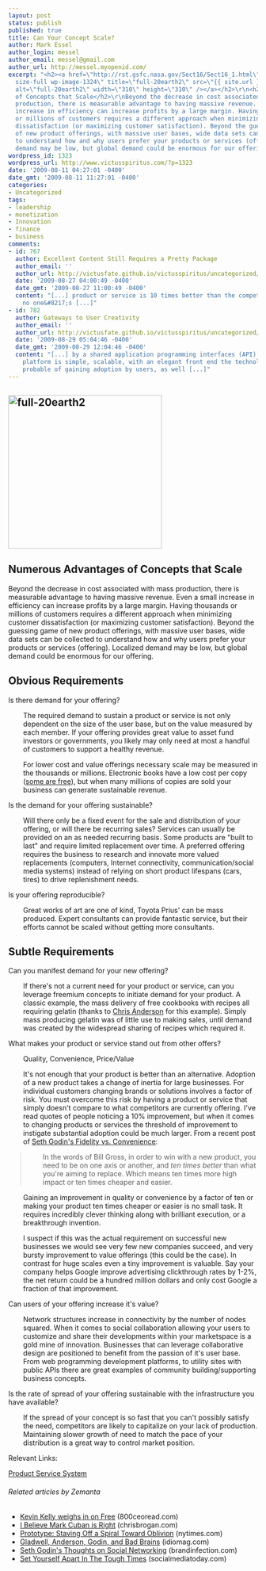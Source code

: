 ```yaml
---
layout: post
status: publish
published: true
title: Can Your Concept Scale?
author: Mark Essel
author_login: messel
author_email: messel@gmail.com
author_url: http://messel.myopenid.com/
excerpt: "<h2><a href=\"http://rst.gsfc.nasa.gov/Sect16/Sect16_1.html\"><img class=\"aligncenter
  size-full wp-image-1324\" title=\"full-20earth2\" src=\"{{ site.url }}/assets/2009/08/full-20earth2.jpg\"
  alt=\"full-20earth2\" width=\"310\" height=\"310\" /></a></h2>\r\n<h2>Numerous Advantages
  of Concepts that Scale</h2>\r\nBeyond the decrease in cost associated with mass
  production, there is measurable advantage to having massive revenue. Even a small
  increase in efficiency can increase profits by a large margin. Having thousands
  or millions of customers requires a different approach when minimizing customer
  dissatisfaction (or maximizing customer satisfaction). Beyond the guessing game
  of new product offerings, with massive user bases, wide data sets can be collected
  to understand how and why users prefer your products or services (offering). Localized
  demand may be low, but global demand could be enormous for our offering."
wordpress_id: 1323
wordpress_url: http://www.victusspiritus.com/?p=1323
date: '2009-08-11 04:27:01 -0400'
date_gmt: '2009-08-11 11:27:01 -0400'
categories:
- Uncategorized
tags:
- leadership
- monetization
- Innovation
- finance
- business
comments:
- id: 767
  author: Excellent Content Still Requires a Pretty Package
  author_email: ''
  author_url: http://victusfate.github.io/victusspiritus/uncategorized/2009/08/27/excellent-content-still-requires-a-pretty-package/
  date: '2009-08-27 04:00:49 -0400'
  date_gmt: '2009-08-27 11:00:49 -0400'
  content: "[...] product or service is 10 times better than the competition, but
    no one&#8217;s [...]"
- id: 782
  author: Gateways to User Creativity
  author_email: ''
  author_url: http://victusfate.github.io/victusspiritus/uncategorized/2009/08/29/gateways-to-user-creativity/
  date: '2009-08-29 05:04:46 -0400'
  date_gmt: '2009-08-29 12:04:46 -0400'
  content: "[...] by a shared application programming interfaces (API). If the underlying
    platform is simple, scalable, with an elegant front end the technology is more
    probable of gaining adoption by users, as well [...]"
---
```

<h2><a href="http://rst.gsfc.nasa.gov/Sect16/Sect16_1.html"><img class="aligncenter size-full wp-image-1324" title="full-20earth2" src="{{ site.url }}/assets/2009/08/full-20earth2.jpg" alt="full-20earth2" width="310" height="310" /></a></h2>
<h2>Numerous Advantages of Concepts that Scale</h2>
<p>Beyond the decrease in cost associated with mass production, there is measurable advantage to having massive revenue. Even a small increase in efficiency can increase profits by a large margin. Having thousands or millions of customers requires a different approach when minimizing customer dissatisfaction (or maximizing customer satisfaction). Beyond the guessing game of new product offerings, with massive user bases, wide data sets can be collected to understand how and why users prefer your products or services (offering). Localized demand may be low, but global demand could be enormous for our offering.<a id="more"></a><a id="more-1323"></a></p>
<h2>Obvious Requirements</h2>
<p>Is there demand for your offering?</p>
<p style="padding-left: 30px;">The required demand to sustain a product or service is not only dependent on the size of the user base, but on the value measured by each member. If your offering provides great value to asset fund investors or governments, you likely may only need at most a handful of customers to support a healthy revenue.</p>
<p style="padding-left: 30px;">For lower cost and value offerings necessary scale may be measured in the thousands or millions. Electronic books have a low cost per copy (<a href="http://victusfate.github.io/victusspiritus/uncategorized/2009/05/29/my-first-ebook/">some are free</a>), but when many millions of copies are sold your business can generate sustainable revenue.</p>
<p>Is the demand for your offering sustainable?</p>
<p style="padding-left: 30px;">Will there only be a fixed event for the sale and distribution of your offering, or will there be recurring sales? Services can usually be provided on an as needed recurring basis. Some products are "built to last" and require limited replacement over time. A preferred offering requires the business to research and innovate more valued replacements (computers, Internet connectivity, communication/social media systems) instead of relying on short product lifespans (cars, tires) to drive replenishment needs.</p>
<p>Is your offering reproducible?</p>
<p style="padding-left: 30px;">Great works of art are one of kind, Toyota Prius' can be mass produced. Expert consultants can provide fantastic service, but their efforts cannot be scaled without getting more consultants.</p>
<h2>Subtle Requirements</h2>
<p>Can you manifest demand for your new offering?</p>
<p style="padding-left: 30px;">If there's not a current need for your product or service, can you leverage freemium concepts to initiate demand for your product. A classic example, the mass delivery of free cookbooks with recipes all requiring gelatin (thanks to <a href="http://www.youtube.com/watch?v=RZkeCIW75CU">Chris Anderson</a> for this example). Simply mass producing gelatin was of little use to making sales, until demand was created by the widespread sharing of recipes which required it.</p>
<p>What makes your product or service stand out from other offers?</p>
<p style="padding-left: 30px;">Quality, Convenience, Price/Value</p>
<p style="padding-left: 30px;">It's not enough that your product is better than an alternative. Adoption of a new product takes a change of inertia for large businesses. For individual customers changing brands or solutions involves a factor of risk. You must overcome this risk by having a product or service that simply doesn't compare to what competitors are currently offering. I've read quotes of people noticing a 10% improvement, but when it comes to changing products or services the threshold of improvement to instigate substantial adoption could be much larger. From a recent post of <a href="http://sethgodin.typepad.com/seths_blog/2009/08/fidelity-vs-convenience.html">Seth Godin's Fidelity vs. Convenience</a>:</p>
<blockquote>
<p style="padding-left: 30px;">In the words of Bill Gross, in order to win with a new product, you need to be on one axis or another, and <em>ten times better</em> than what you're aiming to replace. Which means ten times more high impact or ten times cheaper and easier.</p>
</blockquote>
<p style="padding-left: 30px;">Gaining an improvement in quality or convenience by a factor of ten or making your product ten times cheaper or easier is no small task. It requires incredibly clever thinking along with brilliant execution, or a breakthrough invention.</p>
<p style="padding-left: 30px;">I suspect if this was the actual requirement on successful new businesses we would see very few new companies succeed, and very bursty improvement to value offerings (this could be the case). In contrast for huge scales even a tiny improvement is valuable. Say your company helps Google improve advertising clickthrough rates by 1-2%, the net return could be a hundred million dollars and only cost Google a fraction of that improvement.</p>
<p>Can users of your offering increase it's value?</p>
<p style="padding-left: 30px;">Network structures increase in connectivity by the number of nodes squared. When it comes to social collaboration allowing your users to customize and share their developments within your marketspace is a gold mine of innovation. Businesses that can leverage collaborative design are positioned to benefit from the passion of it's user base. From web programming development platforms, to utility sites with public APIs there are great examples of community building/supporting business concepts.</p>
<p>Is the rate of spread of your offering sustainable with the infrastructure you have available?</p>
<p style="padding-left: 30px;">If the spread of your concept is so fast that you can't possibly satisfy the need, competitors are likely to capitalize on your lack of production. Maintaining slower growth of need to match the pace of your distribution is a great way to control market position.</p>
<p>Relevant Links:</p>
<p><a href="http://en.wikipedia.org/wiki/Product_service_system">Product Service System</a></p>
<h6 class="zemanta-related-title" style="font-size: 1em;">Related articles by Zemanta</h6>
<ul class="zemanta-article-ul">
<li class="zemanta-article-ul-li"><a href="http://blog.800ceoread.com/2009/07/22/kevin-kelly-weighs-in-on-free/">Kevin Kelly weighs in on Free</a> (800ceoread.com)</li>
<li class="zemanta-article-ul-li"><a href="http://www.chrisbrogan.com/i-believe-mark-cuban-is-right/">I Believe Mark Cuban is Right</a> (chrisbrogan.com)</li>
<li class="zemanta-article-ul-li"><a href="http://r.zemanta.com/?u=http%3A//www10.nytimes.com/2009/08/09/business/09proto.html%3F_r%3D5%26partner%3Drss%26amp%3Bemc%3Drss&amp;a=6802245&amp;rid=182861da-6160-42dd-b7e7-f580bd194ead&amp;e=0d2ea6870b789398dcff012d98863224">Prototype: Staving Off a Spiral Toward Oblivion</a> (nytimes.com)</li>
<li class="zemanta-article-ul-li"><a href="http://www.idiomag.com/peek/90863/pandora">Gladwell, Anderson, Godin, and Bad Brains</a> (idiomag.com)</li>
<li class="zemanta-article-ul-li"><a href="http://www.brandinfection.com/2009/08/01/seth-godin-on-social-networking/">Seth Godin's Thoughts on Social Networking</a> (brandinfection.com)</li>
<li class="zemanta-article-ul-li"><a href="http://www.socialmediatoday.com/SMC/111076">Set Yourself Apart In The Tough Times</a> (socialmediatoday.com)</li>
</ul>

